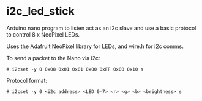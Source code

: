 # i2c_led_stick
Arduino nano program to listen act as an i2c slave and use a basic protocol to control 8 x NeoPixel LEDs.

Uses the Adafruit NeoPixel library for LEDs, and wire.h for i2c comms.

To send a packet to the Nano via i2c:
```
# i2cset -y 0 0x08 0x01 0x01 0x00 0xFF 0x00 0x10 s
```

Protocol format:
```
# i2cset -y 0 <i2c address> <LED 0-7> <r> <g> <b> <brightness> s
```
